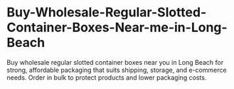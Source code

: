 # Buy-Wholesale-Regular-Slotted-Container-Boxes-Near-me-in-Long-Beach
Buy wholesale regular slotted container boxes near you in Long Beach for strong, affordable packaging that suits shipping, storage, and e-commerce needs. Order in bulk to protect products and lower packaging costs.
